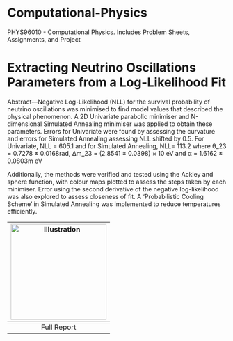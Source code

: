 # Computational-Physics
PHYS96010 -  Computational Physics. Includes Problem Sheets, Assignments, and Project

# Extracting Neutrino Oscillations Parameters from a Log-Likelihood Fit
Abstract—Negative Log-Likelihood (NLL) for the survival
probability of neutrino oscillations was minimised to find model
values that described the physical phenomenon. A 2D Univariate
parabolic minimiser and N-dimensional Simulated Annealing
minimiser was applied to obtain these parameters. Errors for
Univariate were found by assessing the curvature and errors
for Simulated Annealing assessing NLL shifted by 0.5. For
Univariate, NLL = 605.1 and for Simulated Annealing, NLL= 113.2 where θ_23 = 0.7278 ± 0.0168rad, ∆m_23 = (2.8541 ±
0.0398) × 10 eV and α = 1.6162 ± 0.0803m eV 


Additionally, the methods were verified and tested using the Ackley and sphere function, with colour maps plotted to assess the steps taken by each minimiser. Error using the second derivative of the negative log-likelihood was also explored to assess closeness of fit. A ‘Probabilistic Cooling Scheme’ in Simulated Annealing was implemented to reduce temperatures efficiently.


|<a href="https://github.com/shaunfg/Computational-Physics/blob/master/Neutrinos/GAN_SF_PROJECT1.pdf"><img src="https://github.com/shaunfg/Computational-Physics/blob/master/Neutrinos/neutrino-thumbnail.png" alt="Illustration" width="220px"/></a>|
|:--:|
|Full Report|

